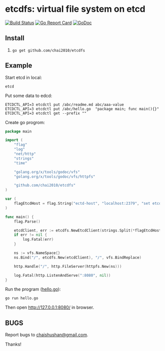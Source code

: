 # etcdfs: virtual file system on etcd

[![Build Status](https://travis-ci.org/chai2010/etcdfs.svg)](https://travis-ci.org/chai2010/etcdfs)
[![Go Report Card](https://goreportcard.com/badge/github.com/chai2010/etcdfs)](https://goreportcard.com/report/github.com/chai2010/etcdfs)
[![GoDoc](https://godoc.org/github.com/chai2010/etcdfs?status.svg)](https://godoc.org/github.com/chai2010/etcdfs)

## Install

1. `go get github.com/chai2010/etcdfs`

## Example

Start etcd in local:

	etcd

Put some data to edcd:

	ETCDCTL_API=3 etcdctl put /abc/readme.md abc/aaa-value
	ETCDCTL_API=3 etcdctl put /abc/hello.go  "package main; func main(){}"
	ETCDCTL_API=3 etcdctl get --prefix ""

Create go progrom:

```go
package main

import (
	"flag"
	"log"
	"net/http"
	"strings"
	"time"

	"golang.org/x/tools/godoc/vfs"
	"golang.org/x/tools/godoc/vfs/httpfs"

	"github.com/chai2010/etcdfs"
)

var (
	flagEtcdHost = flag.String("ectd-host", "localhost:2379", "set etcd nodes")
)

func main() {
	flag.Parse()

	etcdClient, err := etcdfs.NewEtcdClient(strings.Split(*flagEtcdHost, ","), time.Second/10)
	if err != nil {
		log.Fatal(err)
	}

	ns := vfs.NameSpace{}
	ns.Bind("/", etcdfs.New(etcdClient), "/", vfs.BindReplace)

	http.Handle("/", http.FileServer(httpfs.New(ns)))

	log.Fatal(http.ListenAndServe(":8080", nil))
}
```

Run the program ([hello.go](hello.go)):

	go run hello.go

Then open http://127.0.0.1:8080/ in browser.

## BUGS

Report bugs to <chaishushan@gmail.com>.

Thanks!
